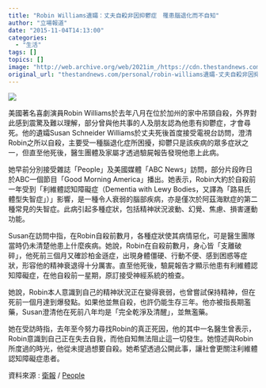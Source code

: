 ```yaml
---
title: "Robin Williams遺孀：丈夫自殺非因抑鬱症　罹患腦退化而不自知"
author: "立場報道"
date: "2015-11-04T14:13:00"
categories:
  - "生活"
tags: []
topics: []
image: "http://web.archive.org/web/2021im_/https://cdn.thestandnews.com/media/photos/cache/20151104-03_QYCok_1200x0.png"
original_url: "thestandnews.com/personal/robin-williams遺孀-丈夫自殺非因抑鬱症-罹患失智症而不自知"
---
```

![](http://web.archive.org/web/2021im_/https://cdn.thestandnews.com/media/photos/cache/20151104-03_QYCok_1200x0.png)

美國著名喜劇演員Robin Williams於去年八月在位於加州的家中吊頸自殺，外界對此感到震驚及難以理解，部分曾與他共事的人及朋友認為他患有抑鬱症，才會尋死。他的遺孀Susan Schneider Williams於丈夫死後首度接受電視台訪問，澄清Robin之所以自殺，主要受一種腦退化症所困擾，抑鬱只是該疾病的眾多症狀之一，但直至他死後，醫生團體及家屬才透過驗屍報告發現他患上此病。

她早前分別接受雜誌「People」及美國媒體「ABC News」訪問，部分片段昨日於ABC一個節目「Good Morning America」播出。她表示，Robin大約於自殺前一年受到「利維體認知障礙症（Dementia with Lewy Bodies，又譯為「路易氏體型失智症」）」影響，是一種令人衰弱的腦部疾病，亦是僅次於阿茲海默症的第二種常見的失智症。此病引起多種症狀，包括精神狀況波動、幻覺、焦慮、損害運動功能。

Susan在訪問中指，在Robin自殺前數月，各種症狀使其病情惡化，可是醫生團隊當時仍未清楚他患上什麼疾病。她說，Robin在自殺前數月，身心皆「支離破碎」，他死前三個月又確診柏金遜症，出現身體僵硬、行動不便、感到困惑等症狀，形容他的精神衰退得十分厲害。直至他死後，驗屍報告才顯示他患有利維體認知障礙症，在他自殺前一星期，原訂接受神經系統的檢查。

她說，Robin本人意識到自己的精神狀況正在變得衰弱，也曾嘗試保持精神，但在死前一個月達到爆發點。如果他並無自殺，也許仍能生存三年。他亦被指長期濫藥，Susan澄清他在死前八年均是「完全乾淨及清醒」，並無濫藥。

她在受訪時指，去年至今努力尋找Robin的真正死因，他的其中一名醫生曾表示，Robin意識到自己正在失去自我，而他自知無法阻止這一切發生。她憶述與Robin所度過的時光，他從未提過想要自殺。她希望透過公開此事，讓社會更關注利維體認知障礙症患者。

資料來源 : [衛報](http://web.archive.org/web/20210628124745/http://www.theguardian.com/film/2015/nov/03/robin-williams-disintegrating-before-suicide-widow-says) / [People](http://web.archive.org/web/20210628124745/http://www.people.com/article/robin-williams-widow-susan-williams-people)